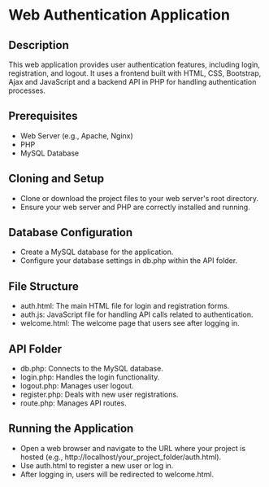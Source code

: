 # Web Authentication Application

## Description

This web application provides user authentication features, including login, registration, and logout. It uses a frontend built with HTML, CSS, Bootstrap, Ajax and JavaScript and a backend API in PHP for handling authentication processes.

## Prerequisites
- Web Server (e.g., Apache, Nginx)
- PHP
- MySQL Database

## Cloning and Setup
- Clone or download the project files to your web server's root directory.
- Ensure your web server and PHP are correctly installed and running.

## Database Configuration
- Create a MySQL database for the application.
- Configure your database settings in db.php within the API folder.

## File Structure
- auth.html: The main HTML file for login and registration forms.
- auth.js: JavaScript file for handling API calls related to authentication.
- welcome.html: The welcome page that users see after logging in.
## API Folder
- db.php: Connects to the MySQL database.
- login.php: Handles the login functionality.
- logout.php: Manages user logout.
- register.php: Deals with new user registrations.
- route.php: Manages API routes.

## Running the Application
- Open a web browser and navigate to the URL where your project is hosted (e.g., http://localhost/your_project_folder/auth.html).
- Use auth.html to register a new user or log in.
- After logging in, users will be redirected to welcome.html.
